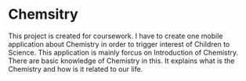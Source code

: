 # Chemsitry
This project is created for coursework.
I have to create one mobile application about Chemistry in order to trigger interest of Children to Science.
This application is mainly forcus on Introduction of Chemistry. There are basic knowledge of Chemistry in this. 
It explains what is the Chemistry and how is it related to our life.
 
